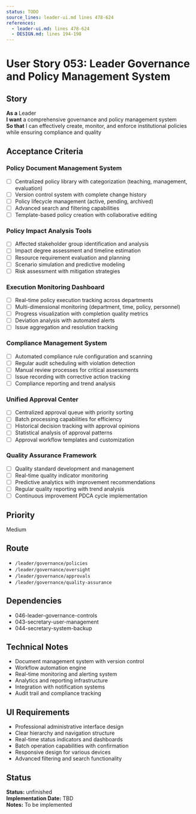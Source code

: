 ```yaml
---
status: TODO
source_lines: leader-ui.md lines 478-624
references:
  - leader-ui.md: lines 478-624
  - DESIGN.md: lines 194-198
---
```


# User Story 053: Leader Governance and Policy Management System

## Story
**As a** Leader  
**I want** a comprehensive governance and policy management system  
**So that** I can effectively create, monitor, and enforce institutional policies while ensuring compliance and quality

## Acceptance Criteria

### Policy Document Management System
- [ ] Centralized policy library with categorization (teaching, management, evaluation)
- [ ] Version control system with complete change history
- [ ] Policy lifecycle management (active, pending, archived)
- [ ] Advanced search and filtering capabilities
- [ ] Template-based policy creation with collaborative editing

### Policy Impact Analysis Tools
- [ ] Affected stakeholder group identification and analysis
- [ ] Impact degree assessment and timeline estimation
- [ ] Resource requirement evaluation and planning
- [ ] Scenario simulation and predictive modeling
- [ ] Risk assessment with mitigation strategies

### Execution Monitoring Dashboard
- [ ] Real-time policy execution tracking across departments
- [ ] Multi-dimensional monitoring (department, time, policy, personnel)
- [ ] Progress visualization with completion quality metrics
- [ ] Deviation analysis with automated alerts
- [ ] Issue aggregation and resolution tracking

### Compliance Management System
- [ ] Automated compliance rule configuration and scanning
- [ ] Regular audit scheduling with violation detection
- [ ] Manual review processes for critical assessments
- [ ] Issue recording with corrective action tracking
- [ ] Compliance reporting and trend analysis

### Unified Approval Center
- [ ] Centralized approval queue with priority sorting
- [ ] Batch processing capabilities for efficiency
- [ ] Historical decision tracking with approval opinions
- [ ] Statistical analysis of approval patterns
- [ ] Approval workflow templates and customization

### Quality Assurance Framework
- [ ] Quality standard development and management
- [ ] Real-time quality indicator monitoring
- [ ] Predictive analytics with improvement recommendations
- [ ] Regular quality reporting with trend analysis
- [ ] Continuous improvement PDCA cycle implementation

## Priority
Medium

## Route
- `/leader/governance/policies`
- `/leader/governance/oversight`
- `/leader/governance/approvals`
- `/leader/governance/quality-assurance`

## Dependencies
- 046-leader-governance-controls
- 043-secretary-user-management
- 044-secretary-system-backup

## Technical Notes
- Document management system with version control
- Workflow automation engine
- Real-time monitoring and alerting system
- Analytics and reporting infrastructure
- Integration with notification systems
- Audit trail and compliance tracking

## UI Requirements
- Professional administrative interface design
- Clear hierarchy and navigation structure
- Real-time status indicators and dashboards
- Batch operation capabilities with confirmation
- Responsive design for various devices
- Advanced filtering and search functionality
## Status
**Status:** unfinished  
**Implementation Date:** TBD  
**Notes:** To be implemented
